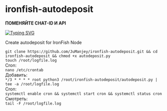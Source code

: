 # ironfish-autodeposit
 
 **ПОМЕНЯЙТЕ CHAT-ID И API**
 
[![Typing SVG](https://readme-typing-svg.herokuapp.com?size=25&duration=3000&color=000000&lines=Sergey+Manzhos;Linux;Network;System+Administartion)](https://git.io/typing-svg) 

Create autodeposit for IronFish Node

`git clone https://github.com/JuManjey/ironfish-autodeposit.git && cd ironfish-autodeposit && chmod +x autodeposit.py`  
`touch /root/logfile.log`  
Cron:  
`nano /etc/crontab`  
Добавить:  
`*/3 * * * * root python3 /root/ironfish-autodeposit/autodeposit.py | tee -a /root/logfile.log`  
Cron:  
`systemctl enable cron && systemctl start cron && systemctl status cron`  
Смотреть:  
`tail -F /root/logfile.log`  
